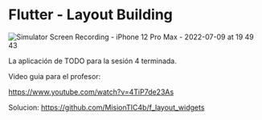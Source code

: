 # Flutter - Layout Building

![Simulator Screen Recording - iPhone 12 Pro Max - 2022-07-09 at 19 49 43](https://user-images.githubusercontent.com/25647254/178127216-b91fe42f-f858-434d-9f8a-552ec0637c41.gif)

La aplicación de TODO para la sesión 4 terminada.

Video guia para el profesor:

https://www.youtube.com/watch?v=4TiP7de23As

Solucion: https://github.com/MisionTIC4b/f_layout_widgets
